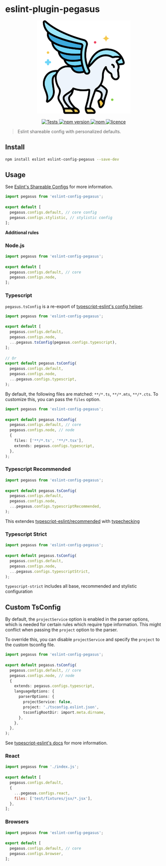 # eslint-plugin-pegasus

<p align="center">
  <a href="https://github.com/sibiraj-s/eslint-config-pegasus">
   <img src="./assets/pegasus.png" alt="pegasus" height="300">
  </a>
</p>
<p align="center">
  <a href="https://github.com/sibiraj-s/eslint-config-pegasus/actions">
    <img alt="Tests" src="https://github.com/sibiraj-s/eslint-config-pegasus/workflows/Tests/badge.svg">
  </a>
  <a href="https://www.npmjs.com/package/eslint-config-pegasus">
    <img alt="npm version" src="https://badgen.net/npm/v/eslint-config-pegasus">
  </a>
  <a href="https://www.npmjs.com/package/eslint-config-pegasus">
    <img alt="npm" src="https://badgen.net/npm/dt/eslint-config-pegasus">
  </a>
  <a href="https://github.com/sibiraj-s/eslint-config-pegasus/blob/master/LICENSE">
    <img alt="licence" src="https://badgen.net/npm/license/eslint-config-pegasus">
  </a>
</p>

> Eslint shareable config with personalized defaults.

## Install

```bash
npm install eslint eslint-config-pegasus --save-dev
```

## Usage

See [Eslint's Shareable Configs](https://eslint.org/docs/extend/shareable-configs) for more information.

```js
import pegasus from 'eslint-config-pegasus';

export default [
  pegasus.configs.default, // core config
  pegasus.configs.stylistic, // stylistic config
];
```

**Additional rules**

### Node.js

```js
import pegasus from 'eslint-config-pegasus';

export default [
  pegasus.configs.default, // core
  pegasus.configs.node,
];
```

### Typescript

`pegasus.tsConfig` is a re-export of [typescript-eslint's config helper](https://typescript-eslint.io/packages/typescript-eslint#config).

```js
import pegasus from 'eslint-config-pegasus';

export default [
  pegasus.configs.default,
  pegasus.configs.node,
  ...pegasus.tsConfig(pegasus.configs.typescript),
];

// Or
export default pegasus.tsConfig(
  pegasus.configs.default,
  pegasus.configs.node,
  ...pegasus.configs.typescript,
);
```

By default, the following files are matched: `**/*.ts`, `**/*.mts`, `**/*.cts`. To customize this, you can pass the `files` option.

```ts
import pegasus from 'eslint-config-pegasus';

export default pegasus.tsConfig(
  pegasus.configs.default, // core
  pegasus.configs.node, // node
  {
    files: ['**/*.ts', '**/*.tsx'],
    extends: pegasus.configs.typescript,
  },
);
```

### Typescript Recommended

```ts
import pegasus from 'eslint-config-pegasus';

export default pegasus.tsConfig(
  pegasus.configs.default,
  pegasus.configs.node,
  ...pegasus.configs.typescriptRecommended,
);
```

This extendes [typescript-eslint/recommended](https://typescript-eslint.io/linting/configs/#recommended)
with [typechecking](https://typescript-eslint.io/linting/configs/#recommended-type-checked)

### Typescript Strict

```js
import pegasus from 'eslint-config-pegasus';

export default pegasus.tsConfig(
  pegasus.configs.default,
  pegasus.configs.node,
  ...pegasus.configs.typescriptStrict,
);
```

`typescript-strict` includes all base, recommended and stylistic configuration

## Custom TsConfig

By default, the `projectService` option is enabled in the parser options, which is needed for certain rules which require type information. This might conflict when passing the `project` option to the parser.

To override this, you can disable `projectService` and specify the `project` to the custom tsconfig file.

```ts
import pegasus from 'eslint-config-pegasus';

export default pegasus.tsConfig(
  pegasus.configs.default, // core
  pegasus.configs.node, // node
  {
    extends: pegasus.configs.typescript,
    languageOptions: {
      parserOptions: {
        projectService: false,
        project: './tsconfig.eslint.json',
        tsconfigRootDir: import.meta.dirname,
      },
    },
  },
);
```

See [typescript-eslint's docs](https://typescript-eslint.io/packages/parser#configuration) for more information.

### React

```js
import pegasus from './index.js';

export default [
  pegasus.configs.default,
  {
    ...pegasus.configs.react,
    files: ['test/fixtures/jsx/*.jsx'],
  },
];
```

### Browsers

```js
import pegasus from 'eslint-config-pegasus';

export default [
  pegasus.configs.default, // core
  pegasus.configs.browser,
];
```
